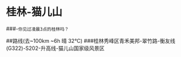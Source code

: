 # 桂林-猫儿山
###-`你见过凌晨3点的桂林吗？`

##路线(去~100km ~6h 晴 32°C)
###桂林秀峰区青禾美邦-翠竹路-衡友线(G322)-S202-升高线-猫儿山国家级风景区
